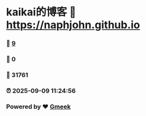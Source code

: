 # kaikai的博客 :link: https://naphjohn.github.io 
### :page_facing_up: [9](https://naphjohn.github.io/tag.html) 
### :speech_balloon: 0 
### :hibiscus: 31761 
### :alarm_clock: 2025-09-09 11:24:56 
### Powered by :heart: [Gmeek](https://github.com/Meekdai/Gmeek)
